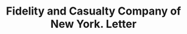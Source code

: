 ---
doi: 10.7916/D81274QR
date_other: '1885'
date_other_textual: '1885'
form: correspondence
genre:
- Letters (correspondence)
name:
- Fidelity and Casualty Company of New York
object_in_context_url: https://biggert.cul.columbia.edu/items/view/ave_biggert_00994
subject_hierarchical_geographic:
- New York, New York, United States
subject_name:
- Fidelity and Casualty Company of New York
title: Fidelity and Casualty Company of New York. Letter
sort_title: Fidelity and Casualty Company of New York. Letter
call_number: ave_biggert_00994
coordinates:
- 40.71277777777778,-74.00583333333333
pid: ave_biggert_00994
identifiers: ave_biggert_00994
thumbnail: https://derivativo-3.library.columbia.edu/iiif/2/ldpd:344296/full/!256,256/0/native.jpg
permalink: "/biggert/ave_biggert_00994/"
layout: iiif-image-page
---